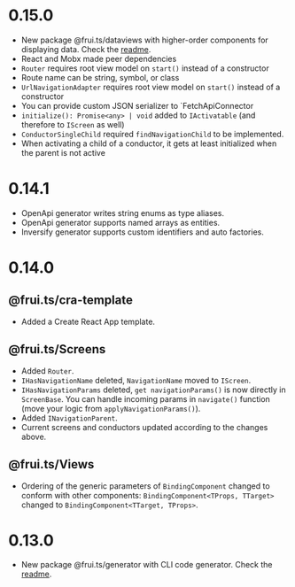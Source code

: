 # 0.15.0

- New package @frui.ts/dataviews with higher-order components for displaying data. Check the [readme](./packages/dataviews/README.md).
- React and Mobx made peer dependencies
- `Router` requires root view model on `start()` instead of a constructor
- Route name can be string, symbol, or class
- `UrlNavigationAdapter` requires root view model on `start()` instead of a constructor
- You can provide custom JSON serializer to `FetchApiConnector
- `initialize(): Promise<any> | void` added to `IActivatable` (and therefore to `IScreen` as well)
- `ConductorSingleChild` required `findNavigationChild` to be implemented.
- When activating a child of a conductor, it gets at least initialized when the parent is not active

# 0.14.1

- OpenApi generator writes string enums as type aliases.
- OpenApi generator supports named arrays as entities.
- Inversify generator supports custom identifiers and auto factories.

# 0.14.0

## @frui.ts/cra-template

- Added a Create React App template.

## @frui.ts/Screens

- Added `Router`.
- `IHasNavigationName` deleted, `NavigationName` moved to `IScreen`.
- `IHasNavigationParams` deleted, `get navigationParams()` is now directly in `ScreenBase`. You can handle incoming params in `navigate()` function (move your logic from `applyNavigationParams()`).
- Added `INavigationParent`.
- Current screens and conductors updated according to the changes above.

## @frui.ts/Views

- Ordering of the generic parameters of `BindingComponent` changed to conform with other components: `BindingComponent<TProps, TTarget>` changed to `BindingComponent<TTarget, TProps>`.

# 0.13.0

- New package @frui.ts/generator with CLI code generator. Check the [readme](./packages/generator/README.md).
